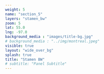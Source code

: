```yaml
---
weight: 5
name: "section_5"
layers: "stamen_bw"
zoom: 5
lat: 55.0
lng: -97.0
background_media : "images/title-bg.jpg" 
# background_media : "../img/montreal.jpeg" 
visible: true
layout: "wide_over_bg"
splash: true
title: "Stamen BW"
# subtitle: "Panel Subtitle"
---
```

